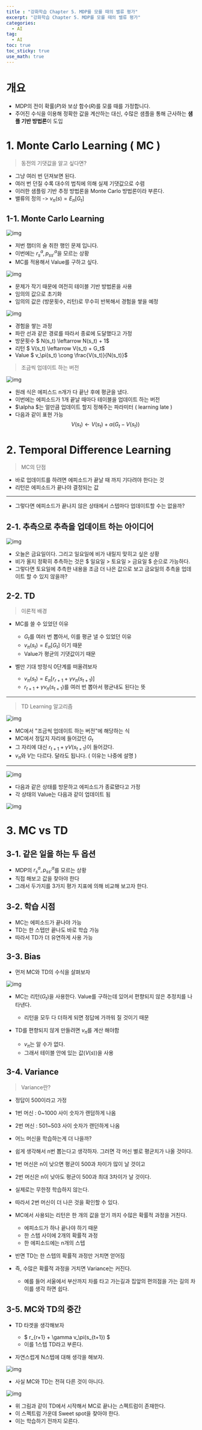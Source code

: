 ```yaml
---
title : "강화학습 Chapter 5. MDP를 모를 때의 밸류 평가"
excerpt: "강화학습 Chapter 5. MDP를 모를 때의 밸류 평가"
categories:
  - AI
tag:
  - AI
toc: true
toc_sticky: true
use_math: true
---
```


# 개요

- MDP의 전이 확률($P$)와 보상 함수($R$)를 모를 때를 가정합니다.
- 주어진 수식을 이용해 정확한 값을 계산하는 대신, 수많은 샘플을 통해 근사하는 **샘플 기반 방법론**이 도입

# 1. Monte Carlo Learning ( MC )

> 동전의 기댓값을 알고 싶다면?

- 그냥 여러 번 던져보면 된다.
- 여러 번 던질 수록 대수의 법칙에 의해 실제 기댓값으로 수렴
- 이러한 샘플링 기반 추정 방법론을 Monte Carlo 방법론이라 부른다.
- 밸류의 정의 -> $v_\pi(s) = E_\pi[G_t]$

## 1-1. Monte Carlo Learning

![img]({{site.url}}/assets/images/2023-06-10-RL5/image_1.png)

- 저번 챕터의 술 취한 행인 문제 입니다.
- 이번에는 $r^a_s, p^a_{ss'}$을 모르는 상황
- MC를 적용해서 Value를 구하고 싶다.

![img]({{site.url}}/assets/images/2023-06-10-RL5/image_2.png)

- 문제가 작기 때문에 여전히 테이블 기반 방법론을 사용
- 임의의 값으로 초기화
- 임의의 값은 (방문횟수, 리턴)로 무수히 반복해서 경험을 쌓을 예정

![img]({{site.url}}/assets/images/2023-06-10-RL5/image_3.png)

- 경험을 쌓는 과정
- 파란 선과 같은 경로를 따라서 종료에 도달했다고 가정
- 방문횟수 $ N(s_t) \leftarrow N(s_t) + 1$
- 리턴 $ V(s_t) \leftarrow V(s_t) + G_t$
- Value $ v_\pi(s_t) \cong \frac{V(s_t)}{N(s_t)}$

> 조금씩 업데이트 하는 버전

![img]({{site.url}}/assets/images/2023-06-10-RL5/image_4.png)

- 원래 식은 에피스드 n개가 다 끝난 후에 평균을 냈다.
- 이번에는 에피소드가 1개 끝날 때마다 테이블을 업데이트 하는 버전
- $\alpha $는 얼만큼 업데이트 할지 정해주는 파라미터 ( learning late )
- 다음과 같이 표현 가능
$$ V(s_t) \leftarrow V(s_t) + \alpha(G_t - V(s_t))$$


# 2. Temporal Difference Learning

> MC의 단점

- 바로 업데이트를 하려면 에피소드가 끝날 때 까지 기다려야 한다는 것
- 리턴은 에피소드가 끝나야 결정되는 값

---

- 그렇다면 에피소드가 끝나지 않은 상태에서 스텝마다 업데이트할 수는 없을까?

## 2-1. 추측으로 추측을 업데이트 하는 아이디어

![img]({{site.url}}/assets/images/2023-06-10-RL5/image_5.png)

- 오늘은 금요일이다. 그리고 일요일에 비가 내릴지 맞히고 싶은 상황
- 비가 올지 정확히 추측하는 것은 $ 일요일 > 토요일 > 금요일 $ 순으로 가능하다.
- 그렇다면 토요일에 추측한 내용을 조금 더 나은 값으로 보고 금요일의 추측을 업데이트 할 수 있지 않을까?

## 2-2. TD

> 이론적 배경

- MC를 쓸 수 있었던 이유
  - $G_t$를 여러 번 뽑아서, 이를 평균 낼 수 있었던 이유
  - $v_\pi(s_t) = E_\pi[G_t]$ 이기 때문
  - Value가 평균의 기댓값이기 때문

- 벨만 기대 방정식 0단계를 떠올려보자
  - $v_\pi(s_t) = E_\pi[r_{r+1} + \gamma v_\pi(s_{t+1})]$
  - $r_{t+1} + \gamma v_\pi(s_{t+1})$를 여러 번 뽑아서 평균내도 된다는 뜻

---

> TD Learning 알고리즘

![img]({{site.url}}/assets/images/2023-06-10-RL5/image_6.png)

- MC에서 "조금씩 업데이트 하는 버전"에 해당하는 식
- MC에서 정답지 자리에 들어갔던 $G_t$
- 그 자리에 대신 $r_{t+1} + \gamma V(s_{t+1})$이 들어갔다.
- $v_\pi$와 $V$는 다르다. 달라도 됩니다. ( 이유는 나중에 설명 )

---

![img]({{site.url}}/assets/images/2023-06-10-RL5/image_7.png)

- 다음과 같은 상태를 방문하고 에피소드가 종료됐다고 가정
- 각 상태의 Value는 다음과 같이 업데이트 됨

![img]({{site.url}}/assets/images/2023-06-10-RL5/image_8.png)


# 3. MC vs TD

## 3-1. 같은 일을 하는 두 옵션

- MDP의 $r^a_s, p^a_{ss'}$를 모르는 상황
- 직접 해보고 값을 찾아야 한다
- 그래서 두가지를 3가지 평가 지표에 의해 비교해 보고자 한다.

## 3-2. 학습 시점

- MC는 에피소드가 끝나야 가능
- TD는 한 스텝만 끝나도 바로 학습 가능
- 따라서 TD가 더 유연하게 사용 가능

## 3-3. Bias

- 먼저 MC와 TD의 수식을 살펴보자

![img]({{site.url}}/assets/images/2023-06-10-RL5/image_9.png)

- MC는 리턴($G_t$)을 사용한다. Value를 구하는데 있어서 편향되지 않은 추정치를 나타낸다.
  - 리턴을 모두 다 더하게 되면 정답에 가까워 질 것이기 때문

- TD를 편향되지 않게 만들려면 $v_\pi$를 계산 해야함
  - $v_\pi$는 알 수가 없다.
  - 그래서 테이블 안에 있는 값($V(s)$)을 사용

## 3-4. Variance

> Variance란?

- 정답이 500이라고 가정
- 1번 머신 : 0~1000 사이 숫자가 랜덤하게 나옴
- 2번 머신 : 501~503 사이 숫자가 랜던하게 나옴
- 어느 머신을 학습하는게 더 나을까?



- 쉽게 생각해서 n번 뽑는다고 생각하자. 그러면 각 머신 별로 평균치가 나올 것이다.
- 1번 머신은 n이 낮으면 평균이 500과 차이가 많이 날 것이고
- 2번 머신은 n이 낮아도 평균이 500과 최대 3차이가 날 것이다.
- 실제로는 무한정 학습하지 않는다.
- 따라서 2번 머신이 더 나은 것을 확인할 수 있다.



- MC에서 사용되는 리턴은 한 개의 값을 얻기 까지 수많은 확률적 과정을 거친다.
  - 에피소드가 하나 끝나야 하기 때문
  - 한 스텝 사이에 2개의 확률적 과정
  - 한 에피소드에는 n개의 스텝

- 반면 TD는 한 스텝의 확률적 과정만 거치면 얻어짐



- 즉, 수많은 확률적 과정을 거치면 Variance는 커진다.
  - 예를 들어 서울에서 부산까지 차를 타고 가는길과 집앞의 편의점을 가는 길의 차이를 생각 하면 쉽다.

## 3-5. MC와 TD의 중간

- TD 타겟을 생각해보자
  - $ r_{r+1} + \gamma v_\pi(s_{t+1}) $
  - 이를 1스텝 TD라고 부른다.

- 자연스럽게 N스텝에 대해 생각을 해보자.

![img]({{site.url}}/assets/images/2023-06-10-RL5/image_10.png)

- 사실 MC와 TD는 전혀 다른 것이 아니다.

![img]({{site.url}}/assets/images/2023-06-10-RL5/image_11.png)

- 위 그림과 같이 TD에서 시작해서 MC로 끝나는 스펙트럼이 존재한다.
- 이 스펙트럼 가운데 Sweet spot을 찾아야 한다.
- 이는 학습하기 전까지 모른다.